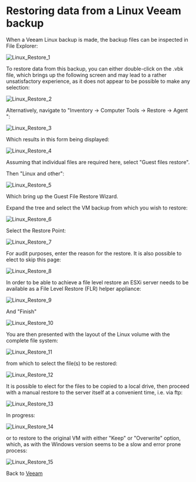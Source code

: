 # Restoring data from a Linux Veeam backup  

<PageHeader />

When a Veeam Linux backup is made, the backup files can be inspected in File Explorer:

![Linux_Restore_1](./linux_restore_1.png)

To restore data from this backup, you can either double-click on the .vbk file, which brings up the following screen and may lead to a rather unsatisfactory experience, as it does not appear to be possible to make any selection:

![Linux_Restore_2](./linux_restore_2.png)

Alternatively, navigate to "Inventory -> Computer Tools -> Restore -> Agent ":

![Linux_Restore_3](./linux_restore_3.png)

Which results in this form being displayed:

![Linux_Restore_4](./linux_restore_4.png)

Assuming that individual files are required here, select "Guest files restore".

Then "Linux and other":

![Linux_Restore_5](./linux_restore_5.png)

Which bring up the Guest File Restore Wizard.

Expand the tree and select the VM backup from which you wish to restore:

![Linux_Restore_6](./linux_restore_6.png)

Select the Restore Point:

![Linux_Restore_7](./linux_restore_7.png)

For audit purposes, enter the reason for the restore. It is also possible to elect to skip this page:

![Linux_Restore_8](./linux_restore_8.png)

In order to be able to achieve a file level restore an ESXi server needs to be available as a File Level Restore (FLR) helper appliance:

![Linux_Restore_9](./linux_restore_9.png)

And "Finish"

![Linux_Restore_10](./linux_restore_10.png)

You are then presented with the layout of the Linux volume with the complete file system:

![Linux_Restore_11](./linux_restore_11.png)

from which to select the file(s) to be restored:

![Linux_Restore_12](./linux_restore_12.png)

It is possible to elect for the files to be copied to a local drive, then proceed with a manual restore to the server itself at a convenient time, i.e. via ftp:

![Linux_Restore_13](./linux_restore_13.png)

In progress:

![Linux_Restore_14](./linux_restore_14.png)

or to restore to the original VM with either "Keep" or "Overwrite"  option, which, as with the Windows version seems to be a slow and error prone process:

![Linux_Restore_15](./linux_restore_15.png)

Back to [Veeam](./../README.md)

  
<PageFooter />
